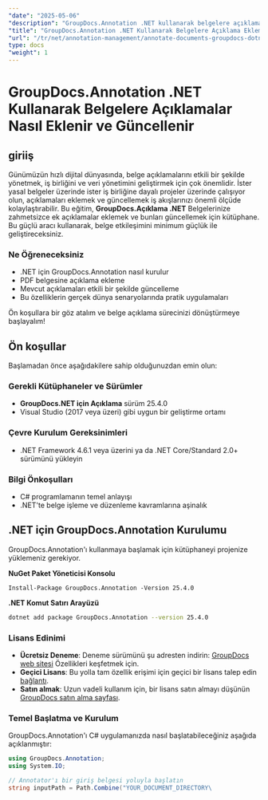 ```yaml
---
"date": "2025-05-06"
"description": "GroupDocs.Annotation .NET kullanarak belgelere açıklamaları etkili bir şekilde nasıl ekleyeceğinizi ve güncelleyeceğinizi öğrenin. Bu adım adım kılavuzla iş birliğini ve belge yönetimini geliştirin."
"title": "GroupDocs.Annotation .NET Kullanarak Belgelere Açıklama Ekleme Kapsamlı Bir Kılavuz"
"url": "/tr/net/annotation-management/annotate-documents-groupdocs-dotnet/"
type: docs
"weight": 1
---
```


# GroupDocs.Annotation .NET Kullanarak Belgelere Açıklamalar Nasıl Eklenir ve Güncellenir

## giriiş
Günümüzün hızlı dijital dünyasında, belge açıklamalarını etkili bir şekilde yönetmek, iş birliğini ve veri yönetimini geliştirmek için çok önemlidir. İster yasal belgeler üzerinde ister iş birliğine dayalı projeler üzerinde çalışıyor olun, açıklamaları eklemek ve güncellemek iş akışlarınızı önemli ölçüde kolaylaştırabilir. Bu eğitim, **GroupDocs.Açıklama .NET** Belgelerinize zahmetsizce ek açıklamalar eklemek ve bunları güncellemek için kütüphane. Bu güçlü aracı kullanarak, belge etkileşimini minimum güçlük ile geliştireceksiniz.

### Ne Öğreneceksiniz
- .NET için GroupDocs.Annotation nasıl kurulur
- PDF belgesine açıklama ekleme
- Mevcut açıklamaları etkili bir şekilde güncelleme
- Bu özelliklerin gerçek dünya senaryolarında pratik uygulamaları

Ön koşullara bir göz atalım ve belge açıklama sürecinizi dönüştürmeye başlayalım!

## Ön koşullar
Başlamadan önce aşağıdakilere sahip olduğunuzdan emin olun:

### Gerekli Kütüphaneler ve Sürümler
- **GroupDocs.NET için Açıklama** sürüm 25.4.0
- Visual Studio (2017 veya üzeri) gibi uygun bir geliştirme ortamı

### Çevre Kurulum Gereksinimleri
- .NET Framework 4.6.1 veya üzerini ya da .NET Core/Standard 2.0+ sürümünü yükleyin
  
### Bilgi Önkoşulları
- C# programlamanın temel anlayışı
- .NET'te belge işleme ve düzenleme kavramlarına aşinalık

## .NET için GroupDocs.Annotation Kurulumu
GroupDocs.Annotation'ı kullanmaya başlamak için kütüphaneyi projenize yüklemeniz gerekiyor.

**NuGet Paket Yöneticisi Konsolu**
```shell
Install-Package GroupDocs.Annotation -Version 25.4.0
```

**\.NET Komut Satırı Arayüzü**
```bash
dotnet add package GroupDocs.Annotation --version 25.4.0
```

### Lisans Edinimi
- **Ücretsiz Deneme**: Deneme sürümünü şu adresten indirin: [GroupDocs web sitesi](https://releases.groupdocs.com/annotation/net/) Özellikleri keşfetmek için.
- **Geçici Lisans**: Bu yolla tam özellik erişimi için geçici bir lisans talep edin [bağlantı](https://purchase.groupdocs.com/temporary-license/).
- **Satın almak**: Uzun vadeli kullanım için, bir lisans satın almayı düşünün [GroupDocs satın alma sayfası](https://purchase.groupdocs.com/buy).

### Temel Başlatma ve Kurulum
GroupDocs.Annotation'ı C# uygulamanızda nasıl başlatabileceğiniz aşağıda açıklanmıştır:
```csharp
using GroupDocs.Annotation;
using System.IO;

// Annotator'ı bir giriş belgesi yoluyla başlatın
string inputPath = Path.Combine("YOUR_DOCUMENT_DIRECTORY\
